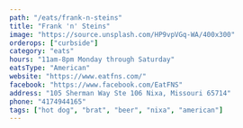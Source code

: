 ```yaml
---
path: "/eats/frank-n-steins"
title: "Frank 'n' Steins"
image: "https://source.unsplash.com/HP9vpVGq-WA/400x300"
orderops: ["curbside"]
category: "eats"
hours: "11am-8pm Monday through Saturday"
eatsType: "American"
website: "https://www.eatfns.com/"
facebook: "https://www.facebook.com/EatFNS"
address: "105 Sherman Way Ste 106 Nixa, Missouri 65714"
phone: "4174944165"
tags: ["hot dog", "brat", "beer", "nixa", "american"]
---
```

